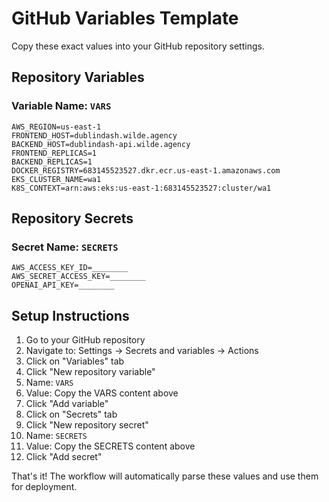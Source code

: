 # GitHub Variables Template

Copy these exact values into your GitHub repository settings.

## Repository Variables

### Variable Name: `VARS`
```
AWS_REGION=us-east-1
FRONTEND_HOST=dublindash.wilde.agency
BACKEND_HOST=dublindash-api.wilde.agency
FRONTEND_REPLICAS=1
BACKEND_REPLICAS=1
DOCKER_REGISTRY=683145523527.dkr.ecr.us-east-1.amazonaws.com
EKS_CLUSTER_NAME=wa1
K8S_CONTEXT=arn:aws:eks:us-east-1:683145523527:cluster/wa1
```

## Repository Secrets

### Secret Name: `SECRETS`
```
AWS_ACCESS_KEY_ID=________
AWS_SECRET_ACCESS_KEY=________
OPENAI_API_KEY=________
```

## Setup Instructions

1. Go to your GitHub repository
2. Navigate to: Settings → Secrets and variables → Actions
3. Click on "Variables" tab
4. Click "New repository variable"
5. Name: `VARS`
6. Value: Copy the VARS content above
7. Click "Add variable"
8. Click on "Secrets" tab
9. Click "New repository secret"
10. Name: `SECRETS`
11. Value: Copy the SECRETS content above
12. Click "Add secret"

That's it! The workflow will automatically parse these values and use them for deployment.